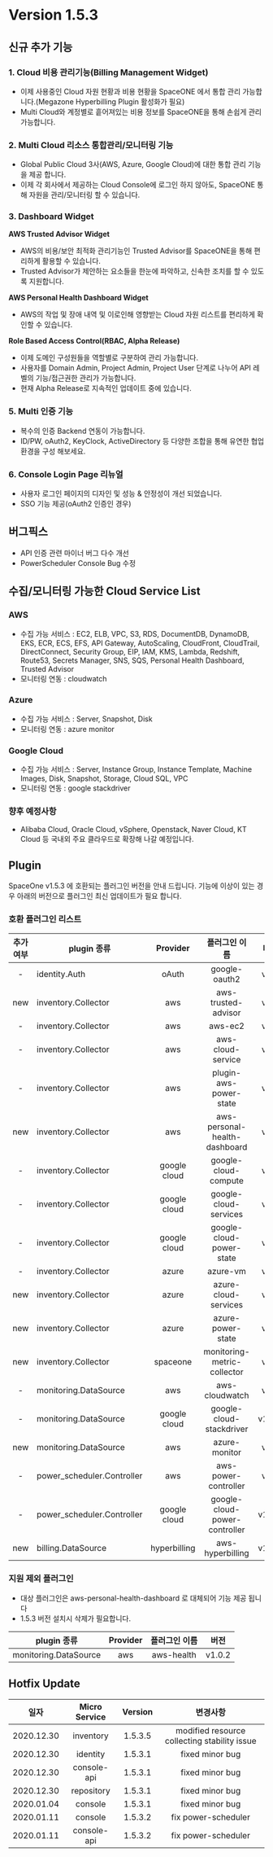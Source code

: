 # Version 1.5.3


## 신규 추가 기능

### 1. Cloud 비용 관리기능(Billing Management Widget)

- 이제 사용중인 Cloud 자원 현황과 비용 현황을 SpaceONE 에서 통합 관리 가능합니다.(Megazone Hyperbilling Plugin 활성화가 필요)
- Multi Cloud와 계정별로 흩어져있는 비용 정보를 SpaceONE을 통해 손쉽게 관리 가능합니다.
 

### 2. Multi Cloud 리소스 통합관리/모니터링 기능

- Global Public Cloud 3사(AWS, Azure, Google Cloud)에 대한 통합 관리 기능을 제공 합니다. 
- 이제 각 회사에서 제공하는 Cloud Console에 로그인 하지 않아도, SpaceONE 통해 자원을 관리/모니터링 할 수 있습니다.


### 3. Dashboard Widget 

**AWS Trusted Advisor Widget**

- AWS의 비용/보안 최적화 관리기능인 Trusted Advisor를 SpaceONE을 통해 편리하게 활용할 수 있습니다. 
- Trusted Advisor가 제안하는 요소들을 한눈에 파악하고, 신속한 조치를 할 수 있도록 지원합니다. 


**AWS Personal Health Dashboard Widget**

- AWS의 작업 및 장애 내역 및 이로인해 영향받는 Cloud 자원 리스트를 편리하게 확인할 수 있습니다.



**Role Based Access Control(RBAC, Alpha Release)**

- 이제 도메인 구성원들을 역할별로 구분하여 관리 가능합니다. 
- 사용자를 Domain Admin, Project Admin, Project User 단계로 나누어 API 레벨의 기능/접근권한 관리가 가능합니다.
- 현재 Alpha Release로 지속적인 업데이트 중에 있습니다. 


### 5. Multi 인증 기능

- 복수의 인증 Backend 연동이 가능합니다. 
- ID/PW, oAuth2, KeyClock, ActiveDirectory 등 다양한 조합을 통해 유연한 협업 환경을 구성 해보세요.

### 6. Console Login Page 리뉴얼

- 사용자 로그인 페이지의 디자인 및 성능 & 안정성이 개선 되었습니다. 
- SSO 기능 제공(oAuth2 인증인 경우)

## 버그픽스

- API 인증 관련 마이너 버그 다수 개선
- PowerScheduler Console Bug 수정


## 수집/모니터링 가능한 Cloud Service List

### AWS
- 수집 가능 서비스 : EC2, ELB, VPC, S3, RDS, DocumentDB, DynamoDB, EKS, ECR, ECS, EFS, API Gateway, AutoScaling, CloudFront, CloudTrail, DirectConnect, Security Group, EIP, IAM, KMS, Lambda, Redshift, Route53, Secrets Manager, SNS, SQS, Personal Health Dashboard, Trusted Advisor
- 모니터링 연동 : cloudwatch

### Azure
- 수집 가능 서비스 : Server, Snapshot, Disk
- 모니터링 연동 : azure monitor

### Google Cloud
- 수집 가능 서비스 : Server, Instance Group, Instance Template, Machine Images, Disk, Snapshot, Storage, Cloud SQL, VPC 
- 모니터링 연동 : google stackdriver

### 향후 예정사항
- Alibaba Cloud, Oracle Cloud, vSphere, Openstack, Naver Cloud, KT Cloud 등 국내외 주요 클라우드로 확장해 나갈 예정입니다.


## Plugin 
SpaceOne v1.5.3 에 호환되는 플러그인 버전을 안내 드립니다. 
기능에 이상이 있는 경우 아래의 버전으로 플러그인 최신 업데이트가 필요 합니다.

### 호환 플러그인 리스트

|추가여부|plugin 종류|Provider|플러그인 이름|버전|
|:---:|---|:---:|:---:|:---:|
|-|identity.Auth|oAuth|google-oauth2|v1.1|
|new|inventory.Collector|aws|aws-trusted-advisor|v1.1|
|-|inventory.Collector|aws|aws-ec2|v1.7|
|-|inventory.Collector|aws|aws-cloud-service|v1.5|
|-|inventory.Collector|aws|plugin-aws-power-state|v1.3|
|new|inventory.Collector|aws|aws-personal-health-dashboard|v1.0|
|-|inventory.Collector|google cloud|google-cloud-compute|v1.2|
|-|inventory.Collector|google cloud|google-cloud-services|v1.1|
|-|inventory.Collector|google cloud|google-cloud-power-state|v1.0|
|-|inventory.Collector|azure|azure-vm|v1.2|
|new|inventory.Collector|azure|azure-cloud-services|v1.0|
|new|inventory.Collector|azure|azure-power-state|v1.0|
|new|inventory.Collector|spaceone|monitoring-metric-collector|v1.0|
|-|monitoring.DataSource|aws|aws-cloudwatch|v1.1|
|-|monitoring.DataSource|google cloud|google-cloud-stackdriver|v1.0.2|
|new|monitoring.DataSource|aws|azure-monitor|v1.0|
|-|power_scheduler.Controller|aws|aws-power-controller|v1.0|
|-|power_scheduler.Controller|google cloud|google-cloud-power-controller|v1.0.1|
|new|billing.DataSource|hyperbilling|aws-hyperbilling|v1.0.2|


### 지원 제외 플러그인
- 대상 플러그인은 aws-personal-health-dashboard 로 대체되어 기능 제공 됩니다
- 1.5.3 버전 설치시 삭제가 필요합니다. 

|plugin 종류|Provider|플러그인 이름|버전| 
|---|:---:|:---:|:---:|
|monitoring.DataSource|aws|aws-health|v1.0.2|

## Hotfix Update
|일자|Micro Service|Version|변경사항|
|---|:---:|:---:|:---:|
|2020.12.30|inventory|1.5.3.5|modified resource collecting stability issue|
|2020.12.30|identity|1.5.3.1|fixed minor bug|
|2020.12.30|console-api|1.5.3.1|fixed minor bug|
|2020.12.30|repository|1.5.3.1|fixed minor bug|
|2020.01.04|console|1.5.3.1|fixed minor bug|
|2020.01.11|console|1.5.3.2|fix power-scheduler|
|2020.01.11|console-api|1.5.3.2|fix power-scheduler|

